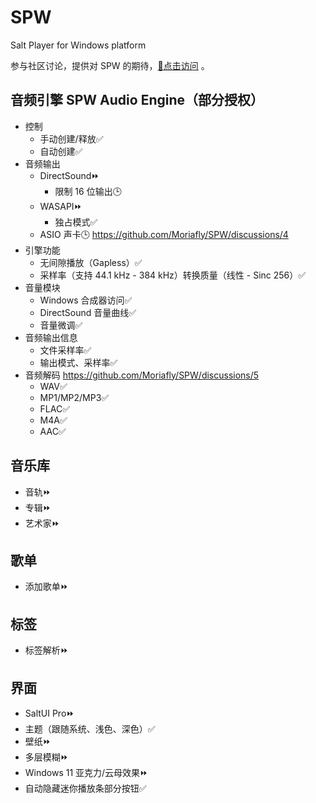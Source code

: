 # SPW
Salt Player for Windows platform

参与社区讨论，提供对 SPW 的期待，[🔗点击访问](https://github.com/Moriafly/SPW/discussions) 。

## 音频引擎 SPW Audio Engine（部分授权）

- 控制
  - 手动创建/释放✅
  - 自动创建✅
- 音频输出
  - DirectSound⏩
    - 限制 16 位输出🕒
  - WASAPI⏩
    - 独占模式✅
  - ASIO 声卡🕒 https://github.com/Moriafly/SPW/discussions/4
- 引擎功能
  - 无间隙播放（Gapless）✅
  - 采样率（支持 44.1 kHz - 384 kHz）转换质量（线性 - Sinc 256）✅
- 音量模块
  - Windows 合成器访问✅
  - DirectSound 音量曲线✅
  - 音量微调✅
- 音频输出信息
  - 文件采样率✅
  - 输出模式、采样率✅
- 音频解码 https://github.com/Moriafly/SPW/discussions/5
  - WAV✅
  - MP1/MP2/MP3✅
  - FLAC✅
  - M4A✅
  - AAC✅

## 音乐库

- 音轨⏩
- 专辑⏩
- 艺术家⏩

## 歌单

- 添加歌单⏩

## 标签

- 标签解析⏩

## 界面

- SaltUI Pro⏩
- 主题（跟随系统、浅色、深色）✅
- 壁纸⏩
- 多层模糊⏩
- Windows 11 亚克力/云母效果⏩
- 自动隐藏迷你播放条部分按钮✅